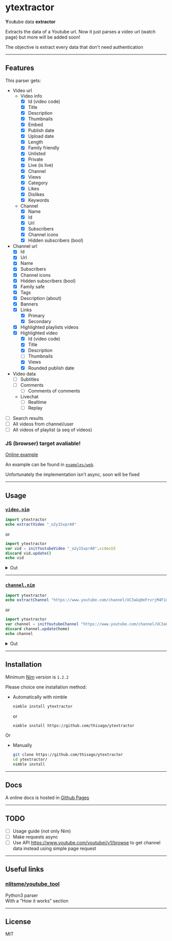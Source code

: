 <!--
  Created at: 08/03/2021 17:17:54 Tuesday
  Modified at: 09/10/2021 11:39:54 PM Friday
-->

# ytextractor

**Y**ou**t**ube data **extractor**

Extracts the data of a Youtube url. Now it just parses a video url (watch page)
but more will be added soon!

The objective is extract every data that don't need authentication

<!-- This lib is WIP, but ~~quite usable~~ **isn't working**, soon I will fix it. -->

---

## Features

This parser gets:
- Video url
  - Video info
    - [x] Id (video code)
    - [x] Title
    - [x] Description
    - [x] Thumbnails
    - [x] Embed
    - [x] Publish date
    - [x] Upload date
    - [x] Length
    - [x] Family friendly
    - [x] Unlisted
    - [x] Private
    - [x] Live (is live)
    - [x] Channel
    - [x] Views
    - [x] Category
    - [x] Likes
    - [x] Dislikes
    - [x] Keywords
  - Channel
    - [x] Name
    - [x] Id
    - [x] Url
    - [x] Subscribers
    - [x] Channel icons
    - [x] Hidden subscribers (bool)
- Channel url
  - [x] Id
  - [x] Url
  - [x] Name
  - [x] Subscribers
  - [x] Channel icons
  - [x] Hidden subscribers (bool)
  - [x] Family safe
  - [x] Tags
  - [x] Description (about)
  - [x] Banners
  - [x] Links
    - [x] Primary
    - [x] Secondary
  - [x] Highlighted playlists videos
  - [x] Highlighted video
    - [x] Id (video code)
    - [x] Title
    - [x] Description
    - [ ] Thumbnails
    - [x] Views
    - [x] Rounded publish date

- Video data
  - [ ] Subtitles
  - [ ] Comments
    - [ ] Comments of comments
  - Livechat
    - [ ] Realtime
    - [ ] Replay
- [ ] Search results
- [ ] All videos from channel/user
- [ ] All videos of playlist (a seq of videos)

### JS (browser) target avaliable!

[Online example](https://thisago.github.io/ytextractor/examples/web/)

An example can be found in [`examples/web`](examples/web).

Unfortunately the implementation isn't async, soon will be fixed

---

## Usage

### [`video.nim`](src/ytextractor/video.nim)

```nim
import ytextractor
echo extractVideo "_o2y1SxprA0"
```
or
```nim
import ytextractor
var vid = initYoutubeVideo "_o2y1SxprA0".videoId
discard vid.update()
echo vid
```
<details>
<summary>Out</summary>

```
(status: (lastUpdate: (nanosecond: 87569130, second: 26, minute: 28, hour: 23, monthdayZero: 10, monthZero: 9, year: 2021, weekday: Friday, yearday: 252, isDst: false, timezone: ..., utcOffset: 0), error: None), description: "Oie! esse foi o nosso primeiro vídeo do canal!\nNesse vídeo ensinamos você à fazer uma Pasta de berinjela com tahine, Dá para comer tanto quanto na salada tanto no pão, é uma delícia! Aqui nos fazemos sempre! É super nutritivo e gostoso!\nSe você gostou da receita, avalie o vídeo e se  inscreva se gostou do conteúdo do canal!!! Comente! sugestões, dúvidas, críticas construtivas, São bem vindas!\nMuito obrigada por assistir e até mais :)\n\n\nINGREDIENTES:\n\n2 beringelas\n1 litro de água ou até que cubra todas as beringelas\n2 colheres de (sopa) de sal\n8 colheres de (sopa) de vinagre\n1 cebola grande cortado em cubos\n2 tomates pequenos cortado em cubos\nUm fio de azeite de oliva\n2 á 3 colheres de tahine\nSuco de 1 limão \nSal, pimenta, orégano, temperos, azeite\n\n\nMODO DE PREPARO:\n🎬 Assista no vídeo com o passo a passo!\n\n\nMEDIDAS\n1 colher de sopa = 15 ml\n1/2 colher de sopa = 7,5 ml\n1 colher de chá = 5 ml\n1/2 colher de chá = 2,5 ml\n1/4 colher de c\n\n________________________________________\nOBRIGADA", embed: (url: "https://www.youtube.com/embed/_o2y1SxprA0", width: 1280, height: 720), publishDate: (nanosecond: 0, second: 0, minute: 0, hour: 0, monthdayZero: 23, monthZero: 7, year: 2021, weekday: Friday, yearday: 203, isDst: false, timezone: ..., utcOffset: 0), uploadDate: (nanosecond: 0, second: 0, minute: 0, hour: 0, monthdayZero: 23, monthZero: 7, year: 2021, weekday: Friday, yearday: 203, isDst: false, timezone: ..., utcOffset: 0), length: (seconds: 255, nanosecond: 0), familyFriendly: true, unlisted: false, private: false, live: false, channel: (id: (id: "UC3aGq0eFrvrjM4F1dLUo87A", kind: channel), name: "Antes do Almoço", subscribers: 59, icons: @[(url: "https://yt3.ggpht.com/NtBpZbStXa_UHGyVTNJjbcY1l929iynk_SWK5n54_2euHEL72lMkUkfp_iu5orn901QvbvuVRg=s48-c-k-c0x00ffffff-no-rj", width: 48, height: 48), (url: "https://yt3.ggpht.com/NtBpZbStXa_UHGyVTNJjbcY1l929iynk_SWK5n54_2euHEL72lMkUkfp_iu5orn901QvbvuVRg=s88-c-k-c0x00ffffff-no-rj", width: 88, height: 88), (url: "https://yt3.ggpht.com/NtBpZbStXa_UHGyVTNJjbcY1l929iynk_SWK5n54_2euHEL72lMkUkfp_iu5orn901QvbvuVRg=s176-c-k-c0x00ffffff-no-rj", width: 176, height: 176)], hiddenSubscribers: false), category: PeopleAndBlogs, likes: 26, dislikes: 0, keywords: @["salada de beringela", "patê de beringela", "creme de beringela com tahine", "tahine", "receita vegetariana", "beringela assada", "beringela cozida", "o que fazer com beringela", "o que fazer com tahine", "receita vegana"], id: _o2y1SxprA0, title: "Pasta de Berinjela com tahine - NUTRITIVO E GOSTOSO!", views: 360, thumbnails: @[(url: "https://i.ytimg.com/vi/_o2y1SxprA0/hqdefault.jpg?sqp=-oaymwEbCKgBEF5IVfKriqkDDggBFQAAiEIYAXABwAEG&rs=AOn4CLDnCSI12cIFP-xXDleG6ff3xAtjpg", width: 168, height: 94), (url: "https://i.ytimg.com/vi/_o2y1SxprA0/hqdefault.jpg?sqp=-oaymwEbCMQBEG5IVfKriqkDDggBFQAAiEIYAXABwAEG&rs=AOn4CLB1RXtSof6PmldxUp_v_zRwoIuIHQ", width: 196, height: 110), (url: "https://i.ytimg.com/vi/_o2y1SxprA0/hqdefault.jpg?sqp=-oaymwEcCPYBEIoBSFXyq4qpAw4IARUAAIhCGAFwAcABBg==&rs=AOn4CLCR1W06HQAU-0EU2ZyfuCoXyMrqBA", width: 246, height: 138), (url: "https://i.ytimg.com/vi/_o2y1SxprA0/hqdefault.jpg?sqp=-oaymwEcCNACELwBSFXyq4qpAw4IARUAAIhCGAFwAcABBg==&rs=AOn4CLB1wuOintx-pcJ3ErKiAuaEF6M-Ww", width: 336, height: 188), (url: "https://i.ytimg.com/vi_webp/_o2y1SxprA0/maxresdefault.webp", width: 1920, height: 1080)])
```
</details>

---

### [`channel.nim`](src/ytextractor/channel.nim)

```nim
import ytextractor
echo extractChannel "https://www.youtube.com/channel/UC3aGq0eFrvrjM4F1dLUo87A"
```
or
```nim
import ytextractor
var channel = initYoutubeChannel "https://www.youtube.com/channel/UC3aGq0eFrvrjM4F1dLUo87A".channelId
discard channel.update(home)
echo channel
```
<details>
<summary>Out</summary>

```
(status: (lastUpdate: (nanosecond: 384031067, second: 19, minute: 29, hour: 23, monthdayZero: 10, monthZero: 9, year: 2021, weekday: Friday, yearday: 252, isDst: false, timezone: ..., utcOffset: 0), error: None), description: "Esse é o canal Antes do Almoço!\nAqui você encontra receitas vegetarianas, únicas, fáceis, rápidas e muito gostosas!\nSe você é novo aqui, seja muito bem vindo, e se gostar das receitas, avalie os vídeos e se gostar do conteúdo do canal se inscreva-se e ative o sininho pois aqui vai ter vídeo novo toda semana! Então se você gosta de comer comidas vegetarianas, ou se você é um vegetariano ou pretende ser, você está no lugar certo, aqui vamos te ensinar receitas, dicas...\nSe puder compartilhe com seus amigos, família e comente! Sugestões, dúvidas e críticas construtivas São bem vindas!\nMuito obrigada.", banners: (desktop: @[(url: "https://yt3.ggpht.com/gGYY9J-IElCnN5-WzZWQmQnHOY9x1sx4go_MVCE8YuiCNyfOdtoV2ecUGrBB6mJ6joHt66EZEQ=w1060-fcrop64=1,00005a57ffffa5a8-k-c0xffffffff-no-nd-rj", width: 1060, height: 175), (url: "https://yt3.ggpht.com/gGYY9J-IElCnN5-WzZWQmQnHOY9x1sx4go_MVCE8YuiCNyfOdtoV2ecUGrBB6mJ6joHt66EZEQ=w1138-fcrop64=1,00005a57ffffa5a8-k-c0xffffffff-no-nd-rj", width: 1138, height: 188), (url: "https://yt3.ggpht.com/gGYY9J-IElCnN5-WzZWQmQnHOY9x1sx4go_MVCE8YuiCNyfOdtoV2ecUGrBB6mJ6joHt66EZEQ=w1707-fcrop64=1,00005a57ffffa5a8-k-c0xffffffff-no-nd-rj", width: 1707, height: 283), (url: "https://yt3.ggpht.com/gGYY9J-IElCnN5-WzZWQmQnHOY9x1sx4go_MVCE8YuiCNyfOdtoV2ecUGrBB6mJ6joHt66EZEQ=w2120-fcrop64=1,00005a57ffffa5a8-k-c0xffffffff-no-nd-rj", width: 2120, height: 351), (url: "https://yt3.ggpht.com/gGYY9J-IElCnN5-WzZWQmQnHOY9x1sx4go_MVCE8YuiCNyfOdtoV2ecUGrBB6mJ6joHt66EZEQ=w2276-fcrop64=1,00005a57ffffa5a8-k-c0xffffffff-no-nd-rj", width: 2276, height: 377), (url: "https://yt3.ggpht.com/gGYY9J-IElCnN5-WzZWQmQnHOY9x1sx4go_MVCE8YuiCNyfOdtoV2ecUGrBB6mJ6joHt66EZEQ=w2560-fcrop64=1,00005a57ffffa5a8-k-c0xffffffff-no-nd-rj", width: 2560, height: 424)], mobile: @[(url: "https://yt3.ggpht.com/gGYY9J-IElCnN5-WzZWQmQnHOY9x1sx4go_MVCE8YuiCNyfOdtoV2ecUGrBB6mJ6joHt66EZEQ=w320-fcrop64=1,32b75a57cd48a5a8-k-c0xffffffff-no-nd-rj", width: 320, height: 88), (url: "https://yt3.ggpht.com/gGYY9J-IElCnN5-WzZWQmQnHOY9x1sx4go_MVCE8YuiCNyfOdtoV2ecUGrBB6mJ6joHt66EZEQ=w640-fcrop64=1,32b75a57cd48a5a8-k-c0xffffffff-no-nd-rj", width: 640, height: 175), (url: "https://yt3.ggpht.com/gGYY9J-IElCnN5-WzZWQmQnHOY9x1sx4go_MVCE8YuiCNyfOdtoV2ecUGrBB6mJ6joHt66EZEQ=w960-fcrop64=1,32b75a57cd48a5a8-k-c0xffffffff-no-nd-rj", width: 960, height: 263), (url: "https://yt3.ggpht.com/gGYY9J-IElCnN5-WzZWQmQnHOY9x1sx4go_MVCE8YuiCNyfOdtoV2ecUGrBB6mJ6joHt66EZEQ=w1280-fcrop64=1,32b75a57cd48a5a8-k-c0xffffffff-no-nd-rj", width: 1280, height: 351), (url: "https://yt3.ggpht.com/gGYY9J-IElCnN5-WzZWQmQnHOY9x1sx4go_MVCE8YuiCNyfOdtoV2ecUGrBB6mJ6joHt66EZEQ=w1440-fcrop64=1,32b75a57cd48a5a8-k-c0xffffffff-no-nd-rj", width: 1440, height: 395)], tv: @[(url: "https://yt3.ggpht.com/gGYY9J-IElCnN5-WzZWQmQnHOY9x1sx4go_MVCE8YuiCNyfOdtoV2ecUGrBB6mJ6joHt66EZEQ=w320-fcrop64=1,00000000ffffffff-k-c0xffffffff-no-nd-rj", width: 320, height: 180), (url: "https://yt3.ggpht.com/gGYY9J-IElCnN5-WzZWQmQnHOY9x1sx4go_MVCE8YuiCNyfOdtoV2ecUGrBB6mJ6joHt66EZEQ=w854-fcrop64=1,00000000ffffffff-k-c0xffffffff-no-nd-rj", width: 854, height: 480), (url: "https://yt3.ggpht.com/gGYY9J-IElCnN5-WzZWQmQnHOY9x1sx4go_MVCE8YuiCNyfOdtoV2ecUGrBB6mJ6joHt66EZEQ=w1280-fcrop64=1,00000000ffffffff-k-c0xffffffff-no-nd-rj", width: 1280, height: 720), (url: "https://yt3.ggpht.com/gGYY9J-IElCnN5-WzZWQmQnHOY9x1sx4go_MVCE8YuiCNyfOdtoV2ecUGrBB6mJ6joHt66EZEQ=w1920-fcrop64=1,00000000ffffffff-k-c0xffffffff-no-nd-rj", width: 1920, height: 1080), (url: "https://yt3.ggpht.com/gGYY9J-IElCnN5-WzZWQmQnHOY9x1sx4go_MVCE8YuiCNyfOdtoV2ecUGrBB6mJ6joHt66EZEQ=w2120-fcrop64=1,00000000ffffffff-k-c0xffffffff-no-nd-rj", width: 2120, height: 1192)]), familySafe: true, tags: @[], videos: (all: @[], playlists: @[], homePlaylists: @[(videos: @[(roundedPublishedDate: "4 days ago", id: yWb4nF84PoA, title: "PÃO INTEGRAL DE HAMBÚRGUER - O MAIS FOFINHO E GOSTOSO!", views: 193, thumbnails: @[(url: "https://i.ytimg.com/vi/yWb4nF84PoA/hqdefault.jpg?sqp=-oaymwEbCKgBEF5IVfKriqkDDggBFQAAiEIYAXABwAEG&rs=AOn4CLAVWIapZe3B7enQFu1ChivHTUhsLg", width: 168, height: 94), (url: "https://i.ytimg.com/vi/yWb4nF84PoA/hqdefault.jpg?sqp=-oaymwEbCMQBEG5IVfKriqkDDggBFQAAiEIYAXABwAEG&rs=AOn4CLBGJ7FDAimK5oLtUM88cyq4WHYE_A", width: 196, height: 110), (url: "https://i.ytimg.com/vi/yWb4nF84PoA/hqdefault.jpg?sqp=-oaymwEcCPYBEIoBSFXyq4qpAw4IARUAAIhCGAFwAcABBg==&rs=AOn4CLCiK6VtyKsyWAY9wz25LHLt8EYr0g", width: 246, height: 138), (url: "https://i.ytimg.com/vi/yWb4nF84PoA/hqdefault.jpg?sqp=-oaymwEcCNACELwBSFXyq4qpAw4IARUAAIhCGAFwAcABBg==&rs=AOn4CLAtDbA-8s28DhtHJSHnd8wGETfviQ", width: 336, height: 188)]), (roundedPublishedDate: "2 weeks ago", id: 4zRK0t4caOg, title: "A MELHOR TORTA DE MAÇÃ DE TODAS! Você vai se surpreender.", views: 210, thumbnails: @[(url: "https://i.ytimg.com/vi/4zRK0t4caOg/hqdefault.jpg?sqp=-oaymwEbCKgBEF5IVfKriqkDDggBFQAAiEIYAXABwAEG&rs=AOn4CLB2ZYbf8McnYpUA2PgS7Yxpi-SCxw", width: 168, height: 94), (url: "https://i.ytimg.com/vi/4zRK0t4caOg/hqdefault.jpg?sqp=-oaymwEbCMQBEG5IVfKriqkDDggBFQAAiEIYAXABwAEG&rs=AOn4CLAngHHrDLGcaWit8y42sOvEJO0vew", width: 196, height: 110), (url: "https://i.ytimg.com/vi/4zRK0t4caOg/hqdefault.jpg?sqp=-oaymwEcCPYBEIoBSFXyq4qpAw4IARUAAIhCGAFwAcABBg==&rs=AOn4CLChcfGsdnraCkvDqSnBauHOm3RpRA", width: 246, height: 138), (url: "https://i.ytimg.com/vi/4zRK0t4caOg/hqdefault.jpg?sqp=-oaymwEcCNACELwBSFXyq4qpAw4IARUAAIhCGAFwAcABBg==&rs=AOn4CLBwZ038zbREoSfT6cHtHEwK_YgeNA", width: 336, height: 188)]), (roundedPublishedDate: "4 weeks ago", id: rxnfm6COBVk, title: "Torta de PALMITO tipo EMPADÃO - Super cremosa", views: 328, thumbnails: @[(url: "https://i.ytimg.com/vi/rxnfm6COBVk/hqdefault.jpg?sqp=-oaymwEbCKgBEF5IVfKriqkDDggBFQAAiEIYAXABwAEG&rs=AOn4CLCg9POZ1V8i7WRt3zUmBoiBY0MTnA", width: 168, height: 94), (url: "https://i.ytimg.com/vi/rxnfm6COBVk/hqdefault.jpg?sqp=-oaymwEbCMQBEG5IVfKriqkDDggBFQAAiEIYAXABwAEG&rs=AOn4CLCBCOh6mWQa5V6ZeBHmBQNinro8Ww", width: 196, height: 110), (url: "https://i.ytimg.com/vi/rxnfm6COBVk/hqdefault.jpg?sqp=-oaymwEcCPYBEIoBSFXyq4qpAw4IARUAAIhCGAFwAcABBg==&rs=AOn4CLCNcF3dW6qGpDOzyVus2r200ZBzKQ", width: 246, height: 138), (url: "https://i.ytimg.com/vi/rxnfm6COBVk/hqdefault.jpg?sqp=-oaymwEcCNACELwBSFXyq4qpAw4IARUAAIhCGAFwAcABBg==&rs=AOn4CLDeLuwrgyQPYpK0mU3_OCq4kntjBw", width: 336, height: 188)]), (roundedPublishedDate: "1 month ago", id: Dx4eelwPGaQ, title: "Hambúrguer de PVT - O melhor que você vai ver! RENDE MUITO", views: 353, thumbnails: @[(url: "https://i.ytimg.com/vi/Dx4eelwPGaQ/hqdefault.jpg?sqp=-oaymwEbCKgBEF5IVfKriqkDDggBFQAAiEIYAXABwAEG&rs=AOn4CLCQ_5NIwcs9P_uJfpsUU3DVXFD_Og", width: 168, height: 94), (url: "https://i.ytimg.com/vi/Dx4eelwPGaQ/hqdefault.jpg?sqp=-oaymwEbCMQBEG5IVfKriqkDDggBFQAAiEIYAXABwAEG&rs=AOn4CLDF70JeTQTNHoF2eOdbc05uv8GIEQ", width: 196, height: 110), (url: "https://i.ytimg.com/vi/Dx4eelwPGaQ/hqdefault.jpg?sqp=-oaymwEcCPYBEIoBSFXyq4qpAw4IARUAAIhCGAFwAcABBg==&rs=AOn4CLAPW_vQcUW4WrnvVsMBM4BeRE3fdw", width: 246, height: 138), (url: "https://i.ytimg.com/vi/Dx4eelwPGaQ/hqdefault.jpg?sqp=-oaymwEcCNACELwBSFXyq4qpAw4IARUAAIhCGAFwAcABBg==&rs=AOn4CLDgd1yggjYaDIb9nHNr5_z_8iVY9Q", width: 336, height: 188)]), (roundedPublishedDate: "1 month ago", id: jjEQ-yKVPMg, title: "Bolachinhas de GERGELIM com CEBOLA super CROCANTE - sem ovo/sem leite", views: 405, thumbnails: @[(url: "https://i.ytimg.com/vi/jjEQ-yKVPMg/hqdefault.jpg?sqp=-oaymwEbCKgBEF5IVfKriqkDDggBFQAAiEIYAXABwAEG&rs=AOn4CLB1PpD2XRnd2O1XXE9NipxyTD9VHg", width: 168, height: 94), (url: "https://i.ytimg.com/vi/jjEQ-yKVPMg/hqdefault.jpg?sqp=-oaymwEbCMQBEG5IVfKriqkDDggBFQAAiEIYAXABwAEG&rs=AOn4CLDP14lLrxmVQURd9NWNP13CvhUrAA", width: 196, height: 110), (url: "https://i.ytimg.com/vi/jjEQ-yKVPMg/hqdefault.jpg?sqp=-oaymwEcCPYBEIoBSFXyq4qpAw4IARUAAIhCGAFwAcABBg==&rs=AOn4CLBmG0m90VKChxxoGTgbSy2L3jS07g", width: 246, height: 138), (url: "https://i.ytimg.com/vi/jjEQ-yKVPMg/hqdefault.jpg?sqp=-oaymwEcCNACELwBSFXyq4qpAw4IARUAAIhCGAFwAcABBg==&rs=AOn4CLCikGJ9YPp81EbOSjqYuei-jqvJZA", width: 336, height: 188)]), (roundedPublishedDate: "1 month ago", id: _o2y1SxprA0, title: "Pasta de Berinjela com tahine - NUTRITIVO E GOSTOSO!", views: 362, thumbnails: @[(url: "https://i.ytimg.com/vi/_o2y1SxprA0/hqdefault.jpg?sqp=-oaymwEbCKgBEF5IVfKriqkDDggBFQAAiEIYAXABwAEG&rs=AOn4CLDnCSI12cIFP-xXDleG6ff3xAtjpg", width: 168, height: 94), (url: "https://i.ytimg.com/vi/_o2y1SxprA0/hqdefault.jpg?sqp=-oaymwEbCMQBEG5IVfKriqkDDggBFQAAiEIYAXABwAEG&rs=AOn4CLB1RXtSof6PmldxUp_v_zRwoIuIHQ", width: 196, height: 110), (url: "https://i.ytimg.com/vi/_o2y1SxprA0/hqdefault.jpg?sqp=-oaymwEcCPYBEIoBSFXyq4qpAw4IARUAAIhCGAFwAcABBg==&rs=AOn4CLCR1W06HQAU-0EU2ZyfuCoXyMrqBA", width: 246, height: 138), (url: "https://i.ytimg.com/vi/_o2y1SxprA0/hqdefault.jpg?sqp=-oaymwEcCNACELwBSFXyq4qpAw4IARUAAIhCGAFwAcABBg==&rs=AOn4CLB1wuOintx-pcJ3ErKiAuaEF6M-Ww", width: 336, height: 188)])], name: "Uploads")], highlighted: (description: "", roundedPublishedDate: "", id: , title: "", views: 0, thumbnails: @[])), links: (primary: @[], secondary: @[]), id: (id: "UC3aGq0eFrvrjM4F1dLUo87A", kind: channel), name: "Antes do Almoço", subscribers: 59, icons: @[(url: "https://yt3.ggpht.com/NtBpZbStXa_UHGyVTNJjbcY1l929iynk_SWK5n54_2euHEL72lMkUkfp_iu5orn901QvbvuVRg=s48-c-k-c0x00ffffff-no-rj", width: 48, height: 48), (url: "https://yt3.ggpht.com/NtBpZbStXa_UHGyVTNJjbcY1l929iynk_SWK5n54_2euHEL72lMkUkfp_iu5orn901QvbvuVRg=s88-c-k-c0x00ffffff-no-rj", width: 88, height: 88), (url: "https://yt3.ggpht.com/NtBpZbStXa_UHGyVTNJjbcY1l929iynk_SWK5n54_2euHEL72lMkUkfp_iu5orn901QvbvuVRg=s176-c-k-c0x00ffffff-no-rj", width: 176, height: 176), (url: "https://yt3.ggpht.com/NtBpZbStXa_UHGyVTNJjbcY1l929iynk_SWK5n54_2euHEL72lMkUkfp_iu5orn901QvbvuVRg=s900-c-k-c0x00ffffff-no-rj", width: 900, height: 900)], hiddenSubscribers: false)
```
</details>

---

## Installation

Minimum [Nim](https://nim-lang.org) version is `1.2.2`

Please choice one installation method:

- Automatically with nimble
  ```bash
  nimble install ytextractor
  ```
  or
  ```bash
  nimble install https://github.com/thisago/ytextractor
  ```
Or
- Manually
  ```bash
  git clone https://github.com/thisago/ytextractor
  cd ytextractor/
  nimble install
  ```

---

## Docs

A online docs is hosted in [Github Pages](https://thisago.github.io/ytextractor/docs/ytextractor.html)

---

## TODO

- [ ] Usage guide (not only Nim)
- [ ] Make requests async
- [ ] Use API https://www.youtube.com/youtubei/v1/browse to get channel data
      instead using simple page request

---

## Useful links

### [nlitsme/youtube_tool](https://github.com/nlitsme/youtube_tool)

Python3 parser\
With a "How it works" section

---

## License

MIT
